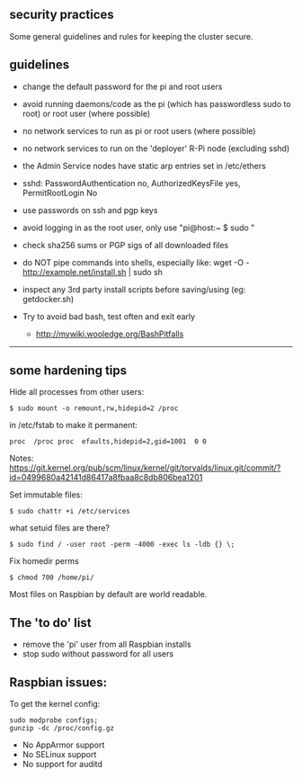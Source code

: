 security practices
------------------

Some general guidelines and rules for keeping the cluster secure.


guidelines
----------

* change the default password for the pi and root users

* avoid running daemons/code as the pi (which has passwordless sudo to root) or root user (where possible)

* no network services to run as pi or root users (where possible)

* no network services to run on the 'deployer' R-Pi node (excluding sshd)

* the Admin Service nodes have static arp entries set in /etc/ethers

* sshd: PasswordAuthentication no, AuthorizedKeysFile yes, PermitRootLogin No

* use passwords on ssh and pgp keys

* avoid logging in as the root user, only use "pi@host:~ $ sudo <cmd>"

* check sha256 sums or PGP sigs of all downloaded files

* do NOT pipe commands into shells, especially like: wget -O - http://example.net/install.sh | sudo sh

* inspect any 3rd party install scripts before saving/using (eg: getdocker.sh)

* Try to avoid bad bash, test often and exit early
  - http://mywiki.wooledge.org/BashPitfalls


---


some hardening tips
-------------------


Hide all processes from other users:
```
$ sudo mount -o remount,rw,hidepid=2 /proc
```
in /etc/fstab to make it permanent:
```
proc  /proc proc  efaults,hidepid=2,gid=1001  0 0
```
Notes: https://git.kernel.org/pub/scm/linux/kernel/git/torvalds/linux.git/commit/?id=0499680a42141d86417a8fbaa8c8db806bea1201


Set immutable files:
```
$ sudo chattr +i /etc/services
```

what setuid files are there?
```
$ sudo find / -user root -perm -4000 -exec ls -ldb {} \;
```

Fix homedir perms
```
$ chmod 700 /home/pi/
```
Most files on Raspbian by default are world readable.


The 'to do' list
----------------

* remove the 'pi' user from all Raspbian installs
* stop sudo without password for all users


Raspbian issues:
----------------

To get the kernel config:
```
sudo modprobe configs;
gunzip -dc /proc/config.gz
```

* No AppArmor support
* No SELinux support
* No support for auditd
